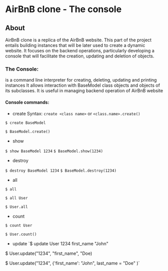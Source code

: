 # AirBnB clone - The console

## About
AirBnB clone is a replica of the AirBnB website. This part of the project entails building instances that will be later used to create a dynamic website. It focuses on the backend operations, particularly developing a console that will facilitate the creation, updating and deletion of objects.

### **The Console:**
is a command line interpreter for creating, deleting, updating and printing instances It allows interaction with BaseModel class objects and objects of its subclasses. It is useful in managing backend operation of AirBnB website
#### **Console commands:**
* create 
	Syntax: `create <class name>` or `<class.name>.create()`
	
`$ create BaseModel`

`$ BaseModel.create()`

* show
	
`$ show BaseModel 1234`
`$ BaseModel.show(1234)`

* destroy

`$ destroy BaseModel 1234`
`$ BaseModel.destroy(1234)`

* all 

`$ all`

`$ all User`

`$ User.all`

* count

`$ count User`

`$ User.count()`

* update
`$ update User 1234 first_name "John"

$ User.update("1234", "first_name", "Doe)

$ User.update("1234", {'first_name': "John", last_name = "Doe" )`
